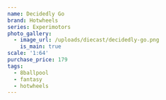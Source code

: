 ```yaml
---
name: Decidedly Go
brand: Hotwheels
series: Experimotors
photo_gallery:
  - image_url: /uploads/diecast/decidedly-go.png
    is_main: true
scale: '1:64'
purchase_price: 179
tags:
  - 8ballpool
  - fantasy
  - hotwheels
---
```


